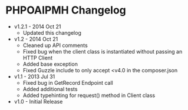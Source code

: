 PHPOAIPMH Changelog
===================

* v1.2.1 - 2014 Oct 21
  - Updated this changelog
* v1.2 - 2014 Oct 21
  - Cleaned up API comments
  - Fixed bug when the client class is instantiated without passing an HTTP Client
  - Added base exception
  - Fixed Guzzle include to only accept <v4.0 in the composer.json
* v1.1 - 2013 Jul 31
  - Fixed bug in GetRecord Endpoint call
  - Added additional tests
  - Added typehinting for request() method in Client class
* v1.0 - Initial Release
